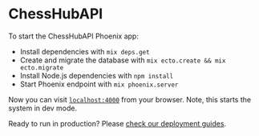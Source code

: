 # ChessHubAPI

To start the ChessHubAPI Phoenix app:

  * Install dependencies with `mix deps.get`
  * Create and migrate the database with `mix ecto.create && mix ecto.migrate`
  * Install Node.js dependencies with `npm install`
  * Start Phoenix endpoint with `mix phoenix.server`

Now you can visit [`localhost:4000`](http://localhost:4000) from your browser. Note, this starts the system in dev mode.

Ready to run in production? Please [check our deployment guides](http://www.phoenixframework.org/docs/deployment).
